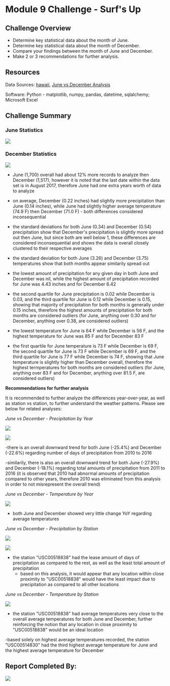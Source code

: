 # Module 9 Challenge - Surf's Up

## Challenge Overview

- Determine key statistical data about the month of June.
- Determine key statistical data about the month of December.
- Compare your findings between the month of June and December.
- Make 2 or 3 recommendations for further analysis.

## Resources
Data Sources: [hawaii](hawaii.sqlite), [June vs December Analysis](june_vs_december_analysis.xlsx)

Software: Python - matplotlib, numpy, pandas, datetime, sqlalchemy; Microsoft Excel

## Challenge Summary

### June Statistics
![](images/june_statistics.PNG)

### December Statistics
![](images/december_statistics.PNG)

- June (1,700) overall had about 12% more records to analyze then December (1,517), however it is noted that the last date within the data set is in August 2017, therefore June had one extra years worth of data to analyze

- on average, December (0.22 inches) had slightly more precipitation than June (0.14 inches), while June had slightly higher average temperature (74.9 F) then December (71.0 F) - both differences considered inconsequential

- the standard deviations for both June (0.34) and December (0.54) precipitation show that December's precipitation is slightly more spread out then June, but since both are well below 1, these differences are considered inconsequential and shows the data is overall closely clustered to their respective averages

- the standard deviation for both June (3.26) and December (3.75) temperatures show that both months appear similarily spread out

- the lowest amount of precipitation for any given day in both June and December was nil, while the highest amount of precipitation recorded for June was 4.43 inches and for December 6.42

- the second quartile for June precipitation is 0.02 while December is 0.03, and the third quartile for June is 0.12 while December is 0.15, showing that majority of precipitation for both months is generally under 0.15 inches, therefore the highest amounts of precipitation for both months are considered outliers (for June, anything over 0.30 and for December, anything over 0.38, are considered outliers)

- the lowest temperature for June is 64 F while December is 56 F, and the highest temperature for June was 85 F and for December 83 F

- the first quartile for June temperature is 73 F while December is 69 F, the second quartile for June is 73 F while December is 69 F, and the third quartile for June is 77 F while December is 74 F, showing that June temperature is slightly higher than December overall, therefore the highest termperatures for both months are considered outliers (for June, anything over 83 F and for December, anything over 81.5 F, are considered outliers)

**Recommendations for further analysis**

It is recommended to further analyze the differences year-over-year, as well as station vs station, to further understand the weather patterns. Please see below for related analyses:

*June vs December - Precipitation by Year*

![](images/june_vs_december_precipitation_year_01.PNG)

![](images/june_vs_december_precipitation_year_02.PNG)

-there is an overall downward trend for both June (-25.4%) and December (-22.6%) regarding number of days of precipitation from 2010 to 2016

-similarily, there is also an overall downward trend for both June (-27.9%) and December (-18.1%) regarding total amounts of precipitation from 2011 to 2016 (it is observed that 2010 had abnormal amounts of precipitation compared to other years, therefore 2010 was eliminated from this analysis in order to not misrepresent the overall trend)

*June vs December - Temperature by Year*

![](images/june_vs_december_temperature_year.PNG)

- both June and December showed very little change YoY regarding average temperatures

*June vs December - Precipitation by Station*

![](images/june_vs_december_precipitation_station_01.PNG)

![](images/june_vs_december_precipitation_station_02.PNG)

- the station "USC00518838" had the lease amount of days of precipitation as compared to the rest, as well as the least total amount of precipitation
    - based on this analysis, it would appear that any location within close proximity to "USC00518838" would have the least impact due to precipitation as compared to all other locations

*June vs December - Temperature by Station*

![](images/june_vs_december_temperature_station.PNG)

- the station "USC00518838" had average temperatures very close to the overall average temperatures for both June and December, further reinforcing the notion that any location in close proximity to "USC00518838" would be an ideal location 

-based solely on highest average temperatures recorded, the station "USC00514830" had the third highest average temperature for June and the highest average temperature for December

## Report Completed By:
![](images/baby_sal.jpg)
